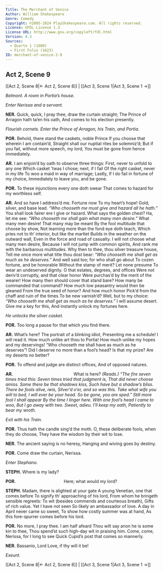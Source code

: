 ```yaml
---
Title: The Merchant of Venice
Author: William Shakespeare
Genre: Comedy
Copyright: ©2005-2024 PlayShakespeare.com. All rights reserved.
License: GFDL License 1.3
License URL: http://www.gnu.org/copyleft/fdl.html
Version: 4.3
Sources:
  - Quarto 1 (1600)
  - First Folio (1623)
ID: merchant-of-venice-2-9
---
```


## Act 2, Scene 9
[[Act 2, Scene 8|← Act 2, Scene 8]] | [[Act 3, Scene 1|Act 3, Scene 1 →]]

*Belmont. A room in Portia’s house.*

*Enter Nerissa and a servant.*

**NER.**
Quick, quick, I pray thee, draw the curtain straight;
The Prince of Arragon hath ta’en his oath,
And comes to his election presently.

*Flourish cornets. Enter the Prince of Arragon, his Train, and Portia.*

**POR.**
Behold, there stand the caskets, noble Prince
If you choose that wherein I am contain’d,
Straight shall our nuptial rites be solemniz’d;
But if you fail, without more speech, my lord,
You must be gone from hence immediately.

**AR.**
I am enjoin’d by oath to observe three things:
First, never to unfold to any one
Which casket ’twas I chose; next, if I fail
Of the right casket, never in my life
To woo a maid in way of marriage;
Lastly,
If I do fail in fortune of my choice,
Immediately to leave you, and be gone.

**POR.**
To these injunctions every one doth swear
That comes to hazard for my worthless self.

**AR.**
And so have I address’d me. Fortune now
To my heart’s hope! Gold, silver, and base lead.
*“Who chooseth me must give and hazard all he hath.”*
You shall look fairer ere I give or hazard.
What says the golden chest? Ha, let me see:
*“Who chooseth me shall gain what many men desire.”*
What many men desire! That many may be meant
By the fool multitude that choose by show,
Not learning more than the fond eye doth teach,
Which pries not to th’ interior, but like the martlet
Builds in the weather on the outward wall,
Even in the force and road of casualty.
I will not choose what many men desire,
Because I will not jump with common spirits,
And rank me with the barbarous multitudes.
Why then to thee, thou silver treasure house,
Tell me once more what title thou dost bear:
*“Who chooseth me shall get as much as he deserves.”*
And well said too; for who shall go about
To cozen fortune, and be honorable
Without the stamp of merit? Let none presume
To wear an undeserved dignity.
O that estates, degrees, and offices
Were not deriv’d corruptly, and that clear honor
Were purchas’d by the merit of the wearer!
How many then should cover that stand bare?
How many be commanded that command?
How much low peasantry would then be gleaned
From the true seed of honor? And how much honor
Pick’d from the chaff and ruin of the times
To be new varnish’d? Well, but to my choice:
*“Who chooseth me shall get as much as he deserves.”*
I will assume desert. Give me a key for this,
And instantly unlock my fortunes here.

*He unlocks the silver casket.*

**POR.**
Too long a pause for that which you find there.

**AR.**
What’s here? The portrait of a blinking idiot,
Presenting me a schedule! I will read it.
How much unlike art thou to Portia!
How much unlike my hopes and my deservings!
“Who chooseth me shall have as much as he deserves”!
Did I deserve no more than a fool’s head?
Is that my prize? Are my deserts no better?

**POR.**
To offend and judge are distinct offices,
And of opposed natures.

**AR.**
              What is here?
*(Reads.)*
*“The fire seven times tried this:*
*Seven times tried that judgment is,*
*That did never choose amiss.*
*Some there be that shadows kiss,*
*Such have but a shadow’s bliss.*
*There be fools alive, iwis,*
*Silver’d o’er, and so was this.*
*Take what wife you will to bed,*
*I will ever be your head.*
*So be gone, you are sped.”*
*Still more fool I shall appear*
*By the time I linger here.*
*With one fool’s head I came to woo,*
*But I go away with two.*
*Sweet, adieu. I’ll keep my oath,*
*Patiently to bear my wroth.*

*Exit with his Train.*

**POR.**
Thus hath the candle sing’d the moth.
O, these deliberate fools, when they do choose,
They have the wisdom by their wit to lose.

**NER.**
The ancient saying is no heresy,
Hanging and wiving goes by destiny.

**POR.**
Come draw the curtain, Nerissa.

*Enter Stephano.*

**STEPH.**
Where is my lady?

**POR.**
           Here; what would my lord?

**STEPH.**
Madam, there is alighted at your gate
A young Venetian, one that comes before
To signify th’ approaching of his lord,
From whom he bringeth sensible regreets:
To wit (besides commends and courteous breath),
Gifts of rich value. Yet I have not seen
So likely an ambassador of love.
A day in April never came so sweet,
To show how costly summer was at hand,
As this fore-spurrer comes before his lord.

**POR.**
No more, I pray thee. I am half afeard
Thou wilt say anon he is some kin to thee,
Thou spend’st such high-day wit in praising him.
Come, come, Nerissa, for I long to see
Quick Cupid’s post that comes so mannerly.

**NER.**
Bassanio, Lord Love, if thy will it be!

*Exeunt.*

[[Act 2, Scene 8|← Act 2, Scene 8]] | [[Act 3, Scene 1|Act 3, Scene 1 →]]